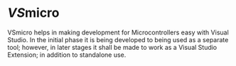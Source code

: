 # ***VS***micro

VSmicro helps in making development for Microcontrollers easy with Visual Studio. In the initial phase it is being developed to being used as a separate tool; however, in later stages it shall be made to work as a Visual Studio Extension; in addition to standalone use.

